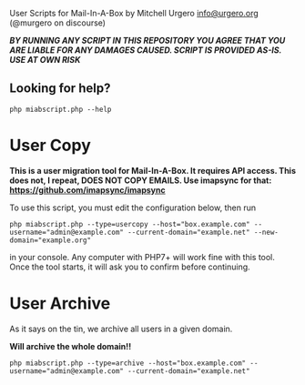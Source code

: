 User Scripts for Mail-In-A-Box by Mitchell Urgero <info@urgero.org> (@murgero on discourse)



***BY RUNNING ANY SCRIPT IN THIS REPOSITORY YOU AGREE THAT YOU ARE LIABLE FOR ANY DAMAGES CAUSED. SCRIPT IS PROVIDED AS-IS. USE AT OWN RISK***

## Looking for help?

`php miabscript.php --help`


# User Copy

**This is a user migration tool for Mail-In-A-Box. It requires API access. 
This does not, I repeat, DOES NOT COPY EMAILS. Use imapsync for that:
https://github.com/imapsync/imapsync**

To use this script, you must edit the configuration below, then run

`php miabscript.php --type=usercopy --host="box.example.com" --username="admin@example.com" --current-domain="example.net" --new-domain="example.org"`

in your console. Any computer with PHP7+ will work fine with this tool.
Once the tool starts, it will ask you to confirm before continuing. 

# User Archive

As it says on the tin, we archive all users in a given domain.

**Will archive the whole domain!!**

`php miabscript.php --type=archive --host="box.example.com" --username="admin@example.com" --current-domain="example.net"`